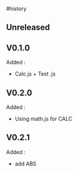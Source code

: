 #history

## Unreleased

## V0.1.0
Added :

- Calc.js + Test .js

## V0.2.0

Added : 

- Using math.js for CALC

## V0.2.1

Added :

- add ABS 
